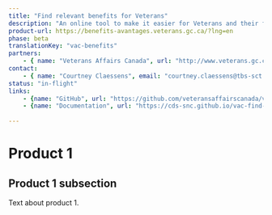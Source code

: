 ```yaml
---
title: "Find relevant benefits for Veterans"
description: "An online tool to make it easier for Veterans and their family members to determine which benefits, programs, and services are relevant to them."
product-url: https://benefits-avantages.veterans.gc.ca/?lng=en
phase: beta
translationKey: "vac-benefits"
partners:
    - { name: "Veterans Affairs Canada", url: "http://www.veterans.gc.ca/eng"}
contact:
    - { name: "Courtney Claessens", email: "courtney.claessens@tbs-sct.gc.ca"}
status: "in-flight"
links:
    - {name: "GitHub", url: "https://github.com/veteransaffairscanada/vac-benefits-directory"}
    - {name: "Documentation", url: "https://cds-snc.github.io/vac-find-benefits-and-services-documentation/"}
    
---
```

# Product 1

## Product 1 subsection

Text about product 1.
